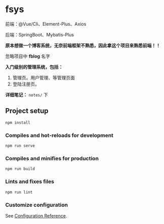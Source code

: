 # fsys

前端：@Vue/Cli、Element-Plus、Axios

后端：SpringBoot、Mybatis-Plus



**原本想做一个博客系统，无奈前端框架不熟悉，因此拿这个项目来熟悉前端！！**

忽略项目中 **fblog** 名字



**入门级别的管理系统，包括：**

1. 管理页。用户管理、等管理页面
2. 登陆注册页。



**详细笔记：** `notes/` 下



## Project setup

```
npm install
```

### Compiles and hot-reloads for development
```
npm run serve
```

### Compiles and minifies for production
```
npm run build
```

### Lints and fixes files
```
npm run lint
```

### Customize configuration
See [Configuration Reference](https://cli.vuejs.org/config/).
